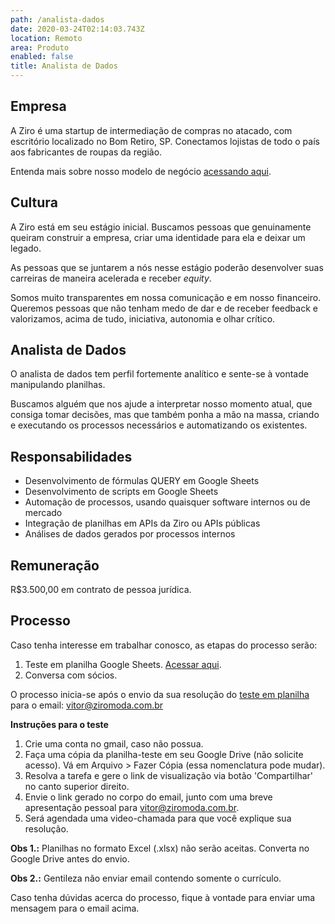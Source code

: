 ```yaml
---
path: /analista-dados
date: 2020-03-24T02:14:03.743Z
location: Remoto
area: Produto
enabled: false
title: Analista de Dados
---
```

## Empresa

A Ziro é uma startup de intermediação de compras no atacado, com escritório localizado no Bom Retiro, SP. Conectamos lojistas de todo o país aos fabricantes de roupas da região.

Entenda mais sobre nosso modelo de negócio <a href='https://bit.ly/2Bs6SjE' target='_blank'>acessando aqui</a>.

## Cultura

A Ziro está em seu estágio inicial. Buscamos pessoas que genuinamente queiram construir a empresa, criar uma identidade para ela e deixar um legado.

As pessoas que se juntarem a nós nesse estágio poderão desenvolver suas carreiras de maneira acelerada e receber _equity_.

Somos muito transparentes em nossa comunicação e em nosso financeiro. Queremos pessoas que não tenham medo de dar e de receber feedback e valorizamos, acima de tudo, iniciativa, autonomia e olhar crítico.

## Analista de Dados

O analista de dados tem perfil fortemente analítico e sente-se à vontade manipulando planilhas.

Buscamos alguém que nos ajude a interpretar nosso momento atual, que consiga tomar decisões, mas que também ponha a mão na massa, criando e executando os processos necessários e automatizando os existentes.

## Responsabilidades

* Desenvolvimento de fórmulas QUERY em Google Sheets
* Desenvolvimento de scripts em Google Sheets
* Automação de processos, usando quaisquer software internos ou de mercado
* Integração de planilhas em APIs da Ziro ou APIs públicas
* Análises de dados gerados por processos internos

## Remuneração

R$3.500,00 em contrato de pessoa jurídica.

## Processo

Caso tenha interesse em trabalhar conosco, as etapas do processo serão:

1. Teste em planilha Google Sheets. <a href='https://docs.google.com/spreadsheets/d/1a09cKVt1lZ6WNpqD_k5GU9xKfE2etYe0ce3PG22X4No' target='_blank'>Acessar aqui</a>.
2. Conversa com sócios.

O processo inicia-se após o envio da sua resolução do <a href='https://docs.google.com/spreadsheets/d/1a09cKVt1lZ6WNpqD_k5GU9xKfE2etYe0ce3PG22X4No' target='_blank'>teste em planilha</a> para o email: vitor@ziromoda.com.br

**Instruções para o teste**

1. Crie uma conta no gmail, caso não possua.
2. Faça uma cópia da planilha-teste em seu Google Drive (não solicite acesso). Vá em Arquivo > Fazer Cópia (essa nomenclatura pode mudar).
3. Resolva a tarefa e gere o link de visualização via botão 'Compartilhar' no canto superior direito.
4. Envie o link gerado no corpo do email, junto com uma breve apresentação pessoal para vitor@ziromoda.com.br.
5. Será agendada uma video-chamada para que você explique sua resolução.

**Obs 1.:** Planilhas no formato Excel (.xlsx) não serão aceitas. Converta no Google Drive antes do envio.

**Obs 2.:** Gentileza não enviar email contendo somente o currículo.

Caso tenha dúvidas acerca do processo, fique à vontade para enviar uma mensagem para o email acima.
